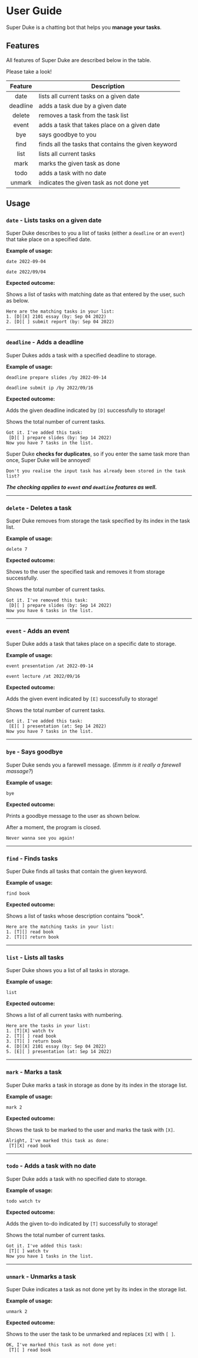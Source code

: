 # User Guide

Super Duke is a chatting bot that helps you **manage your tasks**.

## Features 

All features of Super Duke are described below in the table.

Please take a look!

| **Feature** | **Description**                                     |
|:-----------:|-----------------------------------------------------|
|    date     | lists all current tasks on a given date             |
|  deadline   | adds a task due by a given date                     |
|   delete    | removes a task from the task list                   |
|    event    | adds a task that takes place on a given date        |
|     bye     | says goodbye to you                                 |
|    find     | finds all the tasks that contains the given keyword |
|    list     | lists all current tasks                             |
|    mark     | marks the given task as done                        |
|    todo     | adds a task with no date                            |                                              
|   unmark    | indicates the given task as not done yet            |

## Usage

### `date` - Lists tasks on a given date

Super Duke describes to you a list of tasks (either a `deadline` or an `event`) that take place on a specified date.

**Example of usage:**

`date 2022-09-04`

`date 2022/09/04`

**Expected outcome:**

Shows a list of tasks with matching date as that entered by the user, such as below.

```
Here are the matching tasks in your list:
1. [D][X] 2101 essay (by: Sep 04 2022)
2. [D][ ] submit report (by: Sep 04 2022)
```

-------------------

### `deadline` - Adds a deadline

Super Dukes adds a task with a specified deadline to storage.

**Example of usage:**

`deadline prepare slides /by 2022-09-14`

`deadline submit ip /by 2022/09/16`

**Expected outcome:**

Adds the given deadline indicated by `[D]` successfully to storage!

Shows the total number of current tasks.

```
Got it. I've added this task:
 [D][ ] prepare slides (by: Sep 14 2022)
Now you have 7 tasks in the list.
```

Super Duke **checks for duplicates**, so if you enter the same task more than once, Super Duke will be annoyed!

```
Don't you realise the input task has already been stored in the task list?
```

***The checking applies to `event` and `deadline` features as well.***

-------------------

### `delete` - Deletes a task

Super Duke removes from storage the task specified by its index in the task list.

**Example of usage:**

`delete 7`

**Expected outcome:**

Shows to the user the specified task and removes it from storage successfully.

Shows the total number of current tasks.

```
Got it. I've removed this task:
 [D][ ] prepare slides (by: Sep 14 2022)
Now you have 6 tasks in the list.
```

-------------------

### `event` - Adds an event

Super Duke adds a task that takes place on a specific date to storage.

**Example of usage:**

`event presentation /at 2022-09-14`

`event lecture /at 2022/09/16`

**Expected outcome:**

Adds the given event indicated by `[E]` successfully to storage!

Shows the total number of current tasks.

```
Got it. I've added this task:
 [E][ ] presentation (at: Sep 14 2022)
Now you have 7 tasks in the list.
```

-------------------

### `bye` - Says goodbye

Super Duke sends you a farewell message. (*Emmm is it really a farewell massage?*)

**Example of usage:**

`bye`

**Expected outcome:**

Prints a goodbye message to the user as shown below.

After a moment, the program is closed.

```
Never wanna see you again!
```

-------------------

### `find` - Finds tasks

Super Duke finds all tasks that contain the given keyword.

**Example of usage:**

`find book`

**Expected outcome:**

Shows a list of tasks whose description contains "book".

```
Here are the matching tasks in your list:
1. [T][] read book
2. [T][] return book
```

-------------------

### `list` - Lists all tasks

Super Duke shows you a list of all tasks in storage.

**Example of usage:**

`list`

**Expected outcome:**

Shows a list of all current tasks with numbering.

```
Here are the tasks in your list:
1. [T][X] watch tv
2. [T][ ] read book
3. [T][ ] return book
4. [D][X] 2101 essay (by: Sep 04 2022)
5. [E][ ] presentation (at: Sep 14 2022)
```

-------------------

### `mark` - Marks a task

Super Duke marks a task in storage as done by its index in the storage list.

**Example of usage:**

`mark 2`

**Expected outcome:**

Shows the task to be marked to the user and marks the task with `[X]`.

```
Alright, I've marked this task as done:
 [T][X] read book
```

-------------------

### `todo` - Adds a task with no date

Super Duke adds a task with no specified date to storage.

**Example of usage:**

`todo watch tv`

**Expected outcome:**

Adds the given to-do indicated by `[T]` successfully to storage!

Shows the total number of current tasks.

```
Got it. I've added this task:
 [T][ ] watch tv
Now you have 1 tasks in the list.
```

-------------------

### `unmark` - Unmarks a task

Super Duke indicates a task as not done yet by its index in the storage list.

**Example of usage:**

`unmark 2`

**Expected outcome:**

Shows to the user the task to be unmarked and replaces `[X]` with `[ ]`.

```
OK, I've marked this task as not done yet:
 [T][ ] read book
```
